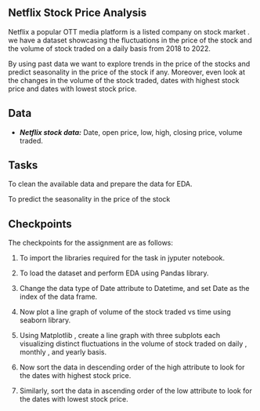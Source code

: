 ## Netflix Stock Price Analysis

Netflix a popular OTT media platform is a listed  company on stock market . we have a dataset showcasing the fluctuations in the price of the stock and the volume of stock traded on a daily basis from 2018 to 2022.

By using past data we want to explore trends in the price of the stocks and predict seasonality in the price of the stock if any. Moreover, even look at the changes in the volume of the stock traded, dates with highest stock price and dates with lowest stock price.

## Data

- ***Netflix stock data:*** Date, open price, low, high, closing price, volume traded. 

## Tasks

To clean the available data and prepare the data for EDA. 

To predict the seasonality in the price of the stock

## Checkpoints

The checkpoints for the assignment are as follows:

1. To import the libraries required for the task in jyputer notebook. 

2. To load the dataset and perform EDA using Pandas library.
  
3. Change the data type of Date attribute to Datetime, and set Date as the index of the data frame.

4. Now plot a line graph of volume of the stock traded vs time using seaborn library.
 
5. Using  Matplotlib , create a line graph with three subplots each visualizing distinct fluctuations in the volume of stock traded on daily , monthly , and yearly basis.

6. Now sort the data in descending order of the high attribute to look for the dates with highest stock price.

7. Similarly, sort the data in ascending order of the low attribute to look for the dates with lowest stock price.

